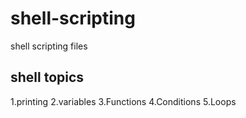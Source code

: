 # shell-scripting

shell scripting files

shell topics
------------
1.printing
2.variables
3.Functions
4.Conditions
5.Loops